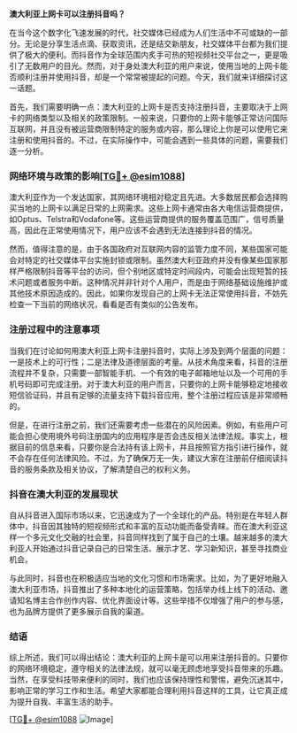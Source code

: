 **澳大利亚上网卡可以注册抖音吗？**

在当今这个数字化飞速发展的时代，社交媒体已经成为人们生活中不可或缺的一部分。无论是分享生活点滴、获取资讯，还是结交新朋友，社交媒体平台都为我们提供了极大的便利。而抖音作为全球范围内炙手可热的短视频社交平台之一，更是吸引了无数用户的目光。然而，对于身处澳大利亚的用户来说，使用当地的上网卡能否顺利注册并使用抖音，却是一个常常被提起的问题。今天，我们就来详细探讨这一话题。

首先，我们需要明确一点：澳大利亚的上网卡是否支持注册抖音，主要取决于上网卡的网络类型以及相关的政策限制。一般来说，只要你的上网卡能够正常访问国际互联网，并且没有被运营商限制特定的服务或内容，那么理论上你是可以使用它来注册和使用抖音的。不过，在实际操作中，可能会遇到一些具体的问题，需要我们逐一分析。

### 网络环境与政策的影响[[TG💪+ @esim1088](https://t.me/s/esim1088)]

澳大利亚作为一个发达国家，其网络环境相对稳定且先进。大多数居民都会选择购买当地的上网卡以满足日常的上网需求。这些上网卡通常由各大电信运营商提供，如Optus、Telstra和Vodafone等。这些运营商提供的服务覆盖范围广，信号质量高，因此在正常使用情况下，用户应该不会遇到无法连接到抖音的情况。

然而，值得注意的是，由于各国政府对互联网内容的监管力度不同，某些国家可能会对特定的社交媒体平台实施封锁或限制。虽然澳大利亚政府并没有像某些国家那样严格限制抖音等平台的访问，但个别地区或特定时间段内，可能会出现短暂的技术问题或者服务中断。这种情况并非针对个人用户，而是由于网络基础设施维护或其他技术原因造成的。因此，如果你发现自己的上网卡无法正常使用抖音，不妨先检查一下当前的网络状况，看看是否有类似的公告发布。

### 注册过程中的注意事项

当我们在讨论如何用澳大利亚上网卡注册抖音时，实际上涉及到两个层面的问题：一是技术上的可行性；二是法律及道德层面的考量。从技术角度来看，抖音的注册流程并不复杂，只需要一部智能手机、一个有效的电子邮箱地址以及一个可用的手机号码即可完成注册。对于澳大利亚的用户而言，只要你的上网卡能够稳定地接收短信验证码，并且有足够的流量支持下载抖音应用，整个注册过程应该是非常顺畅的。

但是，在进行注册之前，我们还需要考虑一些潜在的风险因素。例如，有些用户可能会担心使用境外号码注册国内的应用程序是否会违反相关法律法规。事实上，根据目前的信息来看，只要你是合法持有该上网卡，并且按照官方指引进行操作，就不会存在任何法律风险。不过，为了确保万无一失，建议大家在注册前仔细阅读抖音的服务条款及相关协议，了解清楚自己的权利义务。

### 抖音在澳大利亚的发展现状

自从抖音进入国际市场以来，它迅速成为了一个全球化的产品。特别是在年轻人群体中，抖音因其独特的短视频形式和丰富的互动功能而备受青睐。而在澳大利亚这样一个多元文化交融的社会里，抖音同样找到了属于自己的土壤。越来越多的澳大利亚人开始通过抖音记录自己的日常生活、展示才艺、学习新知识，甚至寻找商业机会。

与此同时，抖音也在积极适应当地的文化习惯和市场需求。比如，为了更好地融入澳大利亚市场，抖音推出了多种本地化的运营策略，包括举办线上线下的活动、邀请知名博主合作创作内容、优化界面设计等。这些举措不仅增强了用户的参与感，也为品牌方提供了更多展示自我的渠道。

### 结语

综上所述，我们可以得出结论：澳大利亚的上网卡是可以用来注册抖音的。只要你的网络环境稳定，遵守相关的法律法规，就可以毫无顾虑地享受抖音带来的乐趣。当然，在享受科技带来便利的同时，我们也应该保持理性和警惕，避免沉迷其中，影响正常的学习工作和生活。希望大家都能合理利用抖音这样的工具，让它真正成为提升自我、丰富生活的助手。

[[TG💪+ @esim1088](https://t.me/s/esim1088) ![Image](https://i.postimg.cc/4NQfJmqS/Snipaste-2025-05-13-00-14-12.png)]